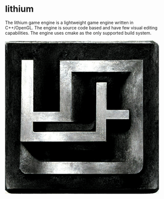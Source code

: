 # lithium

The lithium game engine is a lightweight game engine written in C++/OpenGL. The engine is source code based and have few visual editing capabilities. The engine uses cmake as the only supported build system.

![logotype](Kraxbox_logo_lithium_metal_2ff2069c-b84a-426c-bf92-e9831105a5df.png)
